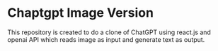 # Chaptgpt Image Version
This repository is created to do a clone of ChatGPT using react.js and openai API which reads image as input and generate text as output.
